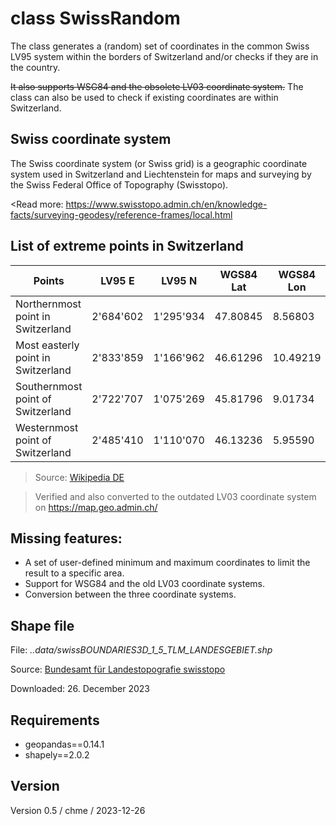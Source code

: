 #  class SwissRandom
The class generates a (random) set of coordinates in the common Swiss LV95 system within the borders of Switzerland and/or checks if they are in the country.

~~It also supports WSG84 and the obsolete LV03 coordinate system.~~ The class can also be used to check if existing coordinates are within Switzerland.

## Swiss coordinate system
The Swiss coordinate system (or Swiss grid) is a geographic coordinate system used in Switzerland
and Liechtenstein for maps and surveying by the Swiss Federal Office of Topography (Swisstopo).

<Read more: https://www.swisstopo.admin.ch/en/knowledge-facts/surveying-geodesy/reference-frames/local.html

## List of extreme points in Switzerland
| Points | LV95 E | LV95 N | WGS84 Lat | WGS84 Lon |
| --- | --- | --- | --- | --- |
| Northernmost point in Switzerland | 2'684'602 | 1'295'934 | 47.80845 | 8.56803 |
| Most easterly point in Switzerland | 2'833'859 | 1'166'962 | 46.61296 | 10.49219 |
| Southernmost point of Switzerland | 2'722'707 | 1'075'269 | 45.81796 | 9.01734 |
| Westernmost point of Switzerland | 2'485'410 | 1'110'070 | 46.13236 | 5.95590 |

>Source: [Wikipedia DE](https://de.wikipedia.org/wiki/Geographische_Extrempunkte_der_Schweiz)

>Verified and also converted to the outdated LV03 coordinate system on https://map.geo.admin.ch/

## Missing features:

- A set of user-defined minimum and maximum coordinates to limit the result to a specific area.
- Support for WSG84 and the old LV03 coordinate systems.
- Conversion between the three coordinate systems.

## Shape file
File: *..data/swissBOUNDARIES3D_1_5_TLM_LANDESGEBIET.shp*

Source: [Bundesamt für Landestopografie swisstopo](https://www.swisstopo.admin.ch/de/geodata/landscape/boundaries3d.html)

Downloaded: 26. December 2023

## Requirements

- geopandas==0.14.1
- shapely==2.0.2

## Version

Version 0.5 / chme / 2023-12-26
